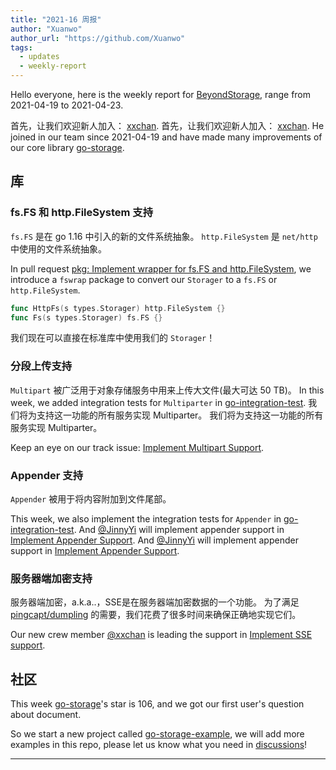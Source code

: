 ```yaml
---
title: "2021-16 周报"
author: "Xuanwo"
author_url: "https://github.com/Xuanwo"
tags:
  - updates
  - weekly-report
---
```


Hello everyone, here is the weekly report for [BeyondStorage](https://beyondstorage.io), range from 2021-04-19 to 2021-04-23.

首先，让我们欢迎新人加入： [xxchan](https://github.com/xxchan/). 首先，让我们欢迎新人加入： [xxchan](https://github.com/xxchan/). He joined in our team since 2021-04-19 and have made many improvements of our core library [go-storage][].

<!--truncate-->

## 库

### fs.FS 和 http.FileSystem 支持

`fs.FS` 是在 go 1.16 中引入的新的文件系统抽象。 `http.FileSystem` 是 `net/http` 中使用的文件系统抽象。

In pull request [pkg: Implement wrapper for fs.FS and http.FileSystem](https://github.com/beyondstorage/go-storage/pull/538), we introduce a `fswrap` package to convert our `Storager` to a `fs.FS` or `http.FileSystem`.

```go
func HttpFs(s types.Storager) http.FileSystem {}
func Fs(s types.Storager) fs.FS {}
```

我们现在可以直接在标准库中使用我们的 `Storager`！

### 分段上传支持

`Multipart` 被广泛用于对象存储服务中用来上传大文件(最大可达 50 TB)。 In this week, we added integration tests for `Multiparter` in [go-integration-test][]. 我们将为支持这一功能的所有服务实现 Multiparter。 我们将为支持这一功能的所有服务实现 Multiparter。

Keep an eye on our track issue: [Implement Multipart Support](https://github.com/beyondstorage/go-storage/issues/522).

### Appender 支持

`Appender` 被用于将内容附加到文件尾部。

This week, we also implement the integration tests for `Appender` in [go-integration-test][]. And [@JinnyYi](https://github.com/JinnyYi) will implement appender support in [Implement Appender Support](https://github.com/beyondstorage/go-storage/issues/529). And [@JinnyYi](https://github.com/JinnyYi) will implement appender support in [Implement Appender Support](https://github.com/beyondstorage/go-storage/issues/529).

### 服务器端加密支持

服务器端加密，a.k.a..，SSE是在服务器端加密数据的一个功能。 为了满足 [pingcapt/dumpling](https://github.com/pingcap/dumpling) 的需要，我们花费了很多时间来确保正确地实现它们。

Our new crew member [@xxchan](https://github.com/xxchan) is leading the support in [Implement SSE support](https://github.com/beyondstorage/go-storage/issues/523).

## 社区

This week [go-storage][]'s star is 106, and we got our first user's question about document.

So we start a new project called [go-storage-example](https://github.com/beyondstorage/go-storage-example), we will add more examples in this repo, please let us know what you need in [discussions](https://forum.beyondstorage.io/t/welcome-to-discourse/7)!

---

[go-storage]: https://github.com/beyondstorage/go-storage
[go-integration-test]: https://github.com/beyondstorage/go-integration-test
